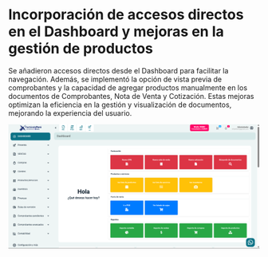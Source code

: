 # Incorporación de accesos directos en el Dashboard y mejoras en la gestión de productos

Se añadieron accesos directos desde el Dashboard para facilitar la navegación. Además, se implementó la opción de vista previa de comprobantes y la capacidad de agregar productos manualmente en los documentos de Comprobantes, Nota de Venta y Cotización. Estas mejoras optimizan la eficiencia en la gestión y visualización de documentos, mejorando la experiencia del usuario.


![alt text](img/acceso-directo-dashboard.png)